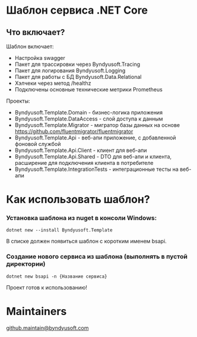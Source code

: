 ﻿# Шаблон сервиса .NET Core

## Что включает?
Шаблон включает:
 - Настройка swagger
 - Пакет для трассировки через Byndyusoft.Tracing
 - Пакет для логирования Byndyusoft.Logging
 - Пакет для работы с БД Byndyusoft.Data.Relational
 - Хэлчеки через метод /healthz
 - Подключены основные технические метрики Prometheus

Проекты:
- Byndyusoft.Template.Domain - бизнес-логика приложения
- Byndyusoft.Template.DataAccess - слой доступа к данным
- Byndyusoft.Template.Migrator - мигратор базы данных на основе https://github.com/fluentmigrator/fluentmigrator
- Byndyusoft.Template.Api - веб-апи приложение, с добавленной фоновой службой
- Byndyusoft.Template.Api.Client - клиент для веб-апи
- Byndyusoft.Template.Api.Shared - DTO для веб-апи и клиента, расширение для подключения клиента в потребителе
- Byndyusoft.Template.IntegrationTests - интеграционные тесты на веб-апи



# Как использовать шаблон?
### Установка шаблона из nuget в консоли Windows:
`dotnet new --install Byndyusoft.Template`

В списке должен появиться шаблон с коротким именем bsapi.

### Создание нового сервиса из шаблона (выполнять в пустой директории)
`dotnet new bsapi -n {Название сервиса}`

Проект готов к использованию!

# Maintainers
github.maintain@byndyusoft.com
